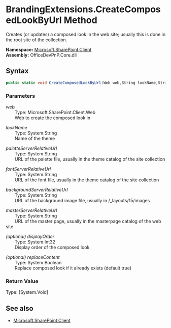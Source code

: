 # BrandingExtensions.CreateComposedLookByUrl Method  
Creates (or updates) a composed look in the web site; usually this is done in the root site of the collection.  

**Namespace:** [Microsoft.SharePoint.Client](Microsoft.SharePoint.Client.md)  
**Assembly:** OfficeDevPnP.Core.dll  
## Syntax
```C#
public static void CreateComposedLookByUrl(Web web,String lookName,String paletteServerRelativeUrl,String fontServerRelativeUrl,String backgroundServerRelativeUrl,String masterServerRelativeUrl,Int32 displayOrder,Boolean replaceContent)
```
### Parameters
*web*  
&emsp;&emsp;Type: Microsoft.SharePoint.Client.Web  
&emsp;&emsp;Web to create the composed look in  
  
*lookName*  
&emsp;&emsp;Type: System.String  
&emsp;&emsp;Name of the theme  
  
*paletteServerRelativeUrl*  
&emsp;&emsp;Type: System.String  
&emsp;&emsp;URL of the palette file, usually in the theme catalog of the site collection  
  
*fontServerRelativeUrl*  
&emsp;&emsp;Type: System.String  
&emsp;&emsp;URL of the font file, usually in the theme catalog of the site collection  
  
*backgroundServerRelativeUrl*  
&emsp;&emsp;Type: System.String  
&emsp;&emsp;URL of the background image file, usually in /_layouts/15/images  
  
*masterServerRelativeUrl*  
&emsp;&emsp;Type: System.String  
&emsp;&emsp;URL of the master page, usually in the masterpage catalog of the web site  
  
*(optional) displayOrder*  
&emsp;&emsp;Type: System.Int32  
&emsp;&emsp;Display order of the composed look  
  
*(optional) replaceContent*  
&emsp;&emsp;Type: System.Boolean  
&emsp;&emsp;Replace composed look if it already exists (default true)  
  
### Return Value
Type: [System.Void]  

## See also
- [Microsoft.SharePoint.Client](Microsoft.SharePoint.Client.md)
